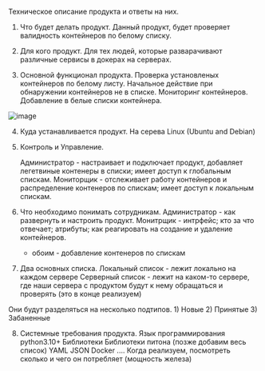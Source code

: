 
Техническое описание продукта и ответы на них.
1) Что будет делать продукт.
    Данный продукт, будет проверяет валидность контейнеров по белому списку.

2) Для кого продукт.
    Для тех людей, которые разварачивают различные сервисы в докерах на серверах.

3) Основной функционал продукта.
    Проверка установленых контейнеров по белому листу.
    Начальное действие при обнаружении контейнеров не в списке.
    Мониторинг контейнеров.
    Добавление в белые списки контейнера.


![image](https://github.com/Vordazing/LeCont/assets/62790237/1cb4efa8-dec4-4ff0-a80c-420815748dc4)


4) Куда устанавливается продукт.
    На серева Linux (Ubuntu and Debian)

5) Контроль и Управление.

    Администратор - настраивает и подключает продукт, добавляет легетвиные контенеры в списки; имеет доступ к глобальным спискам.
    Мониторщик - отслеживает работу контейнеров и распределение контенеров по спискам; имеет доступ к локальным спискам.

7) Что необходимо понимать сотрудникам.
    Администратор - как развернуть и настроить продукт.
    Монитрщик - интрфейс; кто за что отвечает; атрибуты; как реагировать на создание и удаление контейнеров.
    + обоим - добавление контенеров по спискам

8) Два основных списка.
    Локальный список - лежит локально на каждом сервере
    Серверный список - лежит на каком-то сервере, где наши сервера с продуктом будут к нему обращаться и проверять (это в конце реализуем)

Они будут разделяться на несколько подтипов.
    1) Новые
    2) Принятые
    3) Забаненные

8) Системные требования продукта.
    Язык программирования
        python3.10+
    Библиотеки 
        Библиотеки питона (позже добавим весь список)
        YAML
        JSON
        Docker
    ....
    Когда реализуем, посмотреть сколько и чего он потребляет (мощность железа)
